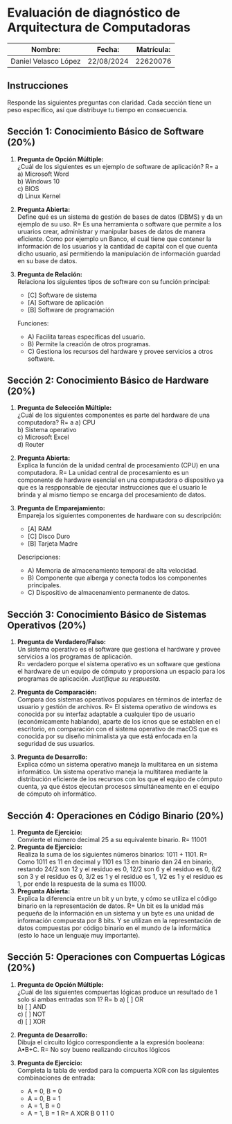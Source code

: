 # Evaluación de diagnóstico de Arquitectura de Computadoras

| Nombre:                  | Fecha:    | Matrícula: |
|--------------------------|-----------|------------|
|Daniel Velasco López      |22/08/2024 | 22620076   |

## Instrucciones

Responde las siguientes preguntas con claridad. Cada sección tiene un peso específico, así que distribuye tu tiempo en consecuencia.

## Sección 1: Conocimiento Básico de Software (20%)

1. **Pregunta de Opción Múltiple:**  
   ¿Cuál de los siguientes es un ejemplo de software de aplicación?  R= a
   a) Microsoft Word  
   b) Windows 10  
   c) BIOS  
   d) Linux Kernel

2. **Pregunta Abierta:**  
   Define qué es un sistema de gestión de bases de datos (DBMS) y da un ejemplo de su uso.
R= Es una herramienta o software que permite  a los uruarios crear, administrar y manipular bases de datos de manera eficiente. Como por ejemplo un Banco, el cual tiene que contener la información de los usuarios y la cantidad de capital con el que cuenta dicho usuario, así permitiendo la manipulación de información guardad en su base de datos.
3. **Pregunta de Relación:**  
   Relaciona los siguientes tipos de software con su función principal:
   - [C] Software de sistema
   - [A] Software de aplicación
   - [B] Software de programación

   Funciones:
   - A) Facilita tareas específicas del usuario.
   - B) Permite la creación de otros programas.
   - C) Gestiona los recursos del hardware y provee servicios a otros software.

## Sección 2: Conocimiento Básico de Hardware (20%)

1. **Pregunta de Selección Múltiple:**  
   ¿Cuál de los siguientes componentes es parte del hardware de una computadora?  R= a
   a) CPU  
   b) Sistema operativo  
   c) Microsoft Excel  
   d) Router

2. **Pregunta Abierta:**  
   Explica la función de la unidad central de procesamiento (CPU) en una computadora.
R= La unidad central de procesamiento es un componente de hardware esencial en una computadora o dispositivo ya que es la respponsable de ejecutar instrucciones que el usuario le brinda y al mismo tiempo se encarga del procesamiento de datos.
3. **Pregunta de Emparejamiento:**  
   Empareja los siguientes componentes de hardware con su descripción:
   - [A] RAM
   - [C] Disco Duro
   - [B] Tarjeta Madre

   Descripciones:
   - A) Memoria de almacenamiento temporal de alta velocidad.
   - B) Componente que alberga y conecta todos los componentes principales.
   - C) Dispositivo de almacenamiento permanente de datos.

## Sección 3: Conocimiento Básico de Sistemas Operativos (20%)

1. **Pregunta de Verdadero/Falso:**  
   Un sistema operativo es el software que gestiona el hardware y provee servicios a los programas de aplicación.  
R= verdadero porque el sistema operativo es un software que gestiona el hardware de un equipo de cómputo y proporsiona un espacio para los programas de aplicación.
   *Justifique su respuesta*.

2. **Pregunta de Comparación:**  
   Compara dos sistemas operativos populares en términos de interfaz de usuario y gestión de archivos.
R= El sistema operativo de windows es conocida por su interfaz adaptable a cualquier tipo de usuario (económicamente hablando), aparte de los ícnos que se establen en el escritorio, en comparación con el sistema operativo de macOS que es conocida por su diseño minimalista ya que está enfocada en la seguridad de sus usuarios.
3. **Pregunta de Desarrollo:**  
   Explica cómo un sistema operativo maneja la multitarea en un sistema informático.
Un sistema operativo maneja la multitarea mediante la distribución eficiente de los recursos con los que el equipo de cómputo cuenta, ya que éstos ejecutan procesos simultáneamente en el equipo de cómputo oh informático.
## Sección 4: Operaciones en Código Binario (20%)

1. **Pregunta de Ejercicio:**  
   Convierte el número decimal 25 a su equivalente binario.
R= 11001
2. **Pregunta de Ejercicio:**  
   Realiza la suma de los siguientes números binarios: 1011 + 1101.
R= Como 1011 es 11 en decimal y 1101 es 13 en binario dan 24 en binario, restando 24/2 son 12 y el residuo es 0, 12/2 son 6 y el residuo es 0, 6/2 son 3 y el residuo es 0, 3/2 es 1 y el residuo es 1, 1/2 es 1 y el residuo es 1, por ende la respuesta de la suma es 11000. 
3. **Pregunta Abierta:**  
   Explica la diferencia entre un bit y un byte, y cómo se utiliza el código binario en la representación de datos.
R= Un bit es la unidad más pequeña de la información en un sistema y un byte es una unidad de información compuesta por 8 bits. Y se utilizan en la representación de datos compuestas por código binario en el mundo de la informática (esto lo hace un lenguaje muy importante).
## Sección 5: Operaciones con Compuertas Lógicas (20%)

1. **Pregunta de Opción Múltiple:**  
   ¿Cuál de las siguientes compuertas lógicas produce un resultado de 1 solo si ambas entradas son 1? R= b
   a) [ ] OR  
   b) [ ] AND  
   c) [ ] NOT  
   d) [ ] XOR

2. **Pregunta de Desarrollo:**  
   Dibuja el circuito lógico correspondiente a la expresión booleana: A•B+C.
R= No soy bueno realizando circuitos lógicos 
3. **Pregunta de Ejercicio:**  
   Completa la tabla de verdad para la compuerta XOR con las siguientes combinaciones de entrada:
   - A = 0, B = 0
   - A = 0, B = 1
   - A = 1, B = 0
   - A = 1, B = 1
R= A XOR B 
0
1
1
0
